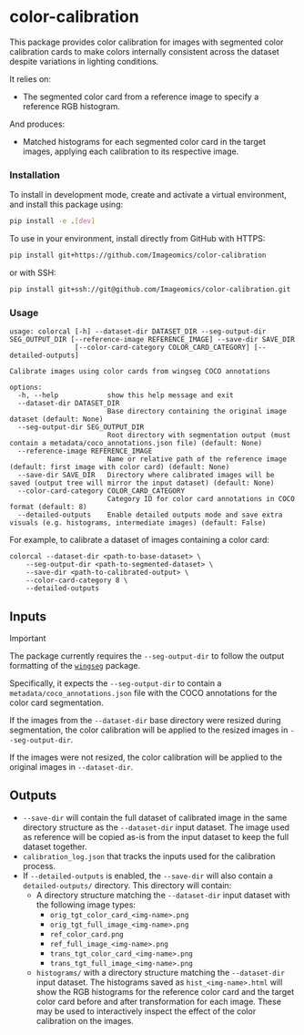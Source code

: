 # color-calibration
This package provides color calibration for images with segmented color calibration cards to make colors internally consistent across the dataset despite variations in lighting conditions.

It relies on:
- The segmented color card from a reference image to specify a reference RGB histogram.

And produces:
- Matched histograms for each segmented color card in the target images, applying each calibration to its respective image.


### Installation
To install in development mode, create and activate a virtual environment, and install this package using:
```bash
pip install -e .[dev]
```

To use in your environment, install directly from GitHub with HTTPS:
```bash
pip install git+https://github.com/Imageomics/color-calibration
```
or with SSH:
```bash
pip install git+ssh://git@github.com/Imageomics/color-calibration.git
```

### Usage
```console
usage: colorcal [-h] --dataset-dir DATASET_DIR --seg-output-dir SEG_OUTPUT_DIR [--reference-image REFERENCE_IMAGE] --save-dir SAVE_DIR
                [--color-card-category COLOR_CARD_CATEGORY] [--detailed-outputs]

Calibrate images using color cards from wingseg COCO annotations

options:
  -h, --help            show this help message and exit
  --dataset-dir DATASET_DIR
                        Base directory containing the original image dataset (default: None)
  --seg-output-dir SEG_OUTPUT_DIR
                        Root directory with segmentation output (must contain a metadata/coco_annotations.json file) (default: None)
  --reference-image REFERENCE_IMAGE
                        Name or relative path of the reference image (default: first image with color card) (default: None)
  --save-dir SAVE_DIR   Directory where calibrated images will be saved (output tree will mirror the input dataset) (default: None)
  --color-card-category COLOR_CARD_CATEGORY
                        Category ID for color card annotations in COCO format (default: 8)
  --detailed-outputs    Enable detailed outputs mode and save extra visuals (e.g. histograms, intermediate images) (default: False)

```

For example, to calibrate a dataset of images containing a color card:
```console
colorcal --dataset-dir <path-to-base-dataset> \
	--seg-output-dir <path-to-segmented-dataset> \
	--save-dir <path-to-calibrated-output> \
	--color-card-category 8 \
	--detailed-outputs
```

## Inputs
> [!IMPORTANT]  
> The package currently requires the `--seg-output-dir` to follow the output formatting of the [`wingseg`](https://github.com/Imageomics/wing-segmentation) package.
> 
> Specifically, it expects the `--seg-output-dir` to contain a `metadata/coco_annotations.json` file with the COCO annotations for the color card segmentation.

If the images from the `--dataset-dir` base directory were resized during segmentation, the color calibration will be applied to the resized images in `--seg-output-dir`. 

If the images were not resized, the color calibration will be applied to the original images in `--dataset-dir`.


## Outputs
- `--save-dir` will contain the full dataset of calibrated image in the same directory structure as the `--dataset-dir` input dataset. The image used as reference will be copied as-is from the input dataset to keep the full dataset together.
- `calibration_log.json` that tracks the inputs used for the calibration process.
- If `--detailed-outputs` is enabled, the `--save-dir` will also contain a `detailed-outputs/` directory. This directory will contain:
    - A directory structure matching the `--dataset-dir` input dataset with the following image types:
        - `orig_tgt_color_card_<img-name>.png`
        - `orig_tgt_full_image_<img-name>.png`
        - `ref_color_card.png`
        - `ref_full_image_<img-name>.png`
        - `trans_tgt_color_card_<img-name>.png`
        - `trans_tgt_full_image_<img-name>.png`
    - `histograms/` with a directory structure matching the `--dataset-dir` input dataset. The histograms saved as `hist_<img-name>.html` will show the RGB histograms for the reference color card and the target color card before and after transformation for each image. These may be used to interactively inspect the effect of the color calibration on the images.
